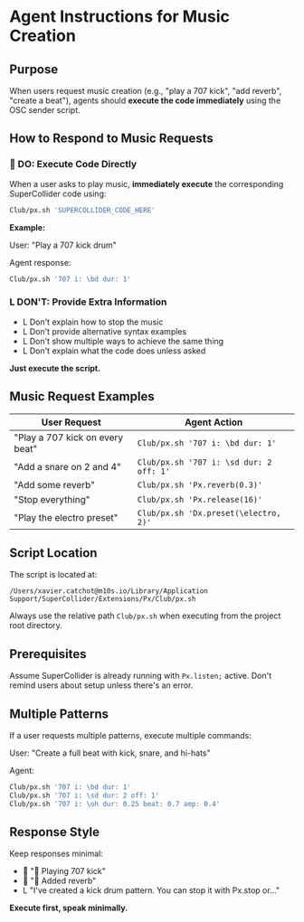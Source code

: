 # Agent Instructions for Music Creation

## Purpose

When users request music creation (e.g., "play a 707 kick", "add reverb", "create a beat"), agents should **execute the code immediately** using the OSC sender script.

## How to Respond to Music Requests

###  DO: Execute Code Directly

When a user asks to play music, **immediately execute** the corresponding SuperCollider code using:

```bash
Club/px.sh 'SUPERCOLLIDER_CODE_HERE'
```

**Example:**

User: "Play a 707 kick drum"

Agent response:

```bash
Club/px.sh '707 i: \bd dur: 1'
```

### L DON'T: Provide Extra Information

- L Don't explain how to stop the music
- L Don't provide alternative syntax examples
- L Don't show multiple ways to achieve the same thing
- L Don't explain what the code does unless asked

**Just execute the script.**

## Music Request Examples

| User Request                    | Agent Action                         |
| ------------------------------- | ------------------------------------ |
| "Play a 707 kick on every beat" | `Club/px.sh '707 i: \bd dur: 1'`        |
| "Add a snare on 2 and 4"        | `Club/px.sh '707 i: \sd dur: 2 off: 1'` |
| "Add some reverb"               | `Club/px.sh 'Px.reverb(0.3)'`           |
| "Stop everything"               | `Club/px.sh 'Px.release(16)'`           |
| "Play the electro preset"       | `Club/px.sh 'Dx.preset(\electro, 2)'`   |

## Script Location

The script is located at:

```
/Users/xavier.catchot@m10s.io/Library/Application Support/SuperCollider/Extensions/Px/Club/px.sh
```

Always use the relative path `Club/px.sh` when executing from the project root directory.

## Prerequisites

Assume SuperCollider is already running with `Px.listen;` active. Don't remind users about setup unless there's an error.

## Multiple Patterns

If a user requests multiple patterns, execute multiple commands:

User: "Create a full beat with kick, snare, and hi-hats"

Agent:

```bash
Club/px.sh '707 i: \bd dur: 1'
Club/px.sh '707 i: \sd dur: 2 off: 1'
Club/px.sh '707 i: \oh dur: 0.25 beat: 0.7 amp: 0.4'
```

## Response Style

Keep responses minimal:

-  " Playing 707 kick"
-  " Added reverb"
- L "I've created a kick drum pattern. You can stop it with Px.stop or..."

**Execute first, speak minimally.**
